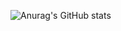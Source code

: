 ![Anurag's GitHub stats](https://github-readme-stats.vercel.app/api?username=tomisi&show_icons=true&theme=radical)



